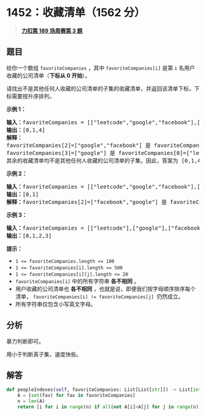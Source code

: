 # 1452：收藏清单（1562 分）


> <u>**[力扣第 189 场周赛第 3 题](https://leetcode.cn/problems/people-whose-list-of-favorite-companies-is-not-a-subset-of-another-list/)**</u>

## 题目

<p>给你一个数组 <code>favoriteCompanies</code> ，其中 <code>favoriteCompanies[i]</code> 是第 <code>i</code> 名用户收藏的公司清单（<strong>下标从 0 开始</strong>）。</p>

<p>请找出不是其他任何人收藏的公司清单的子集的收藏清单，并返回该清单下标<em>。</em>下标需要按升序排列<em>。</em></p>



<p><strong>示例 1：</strong></p>

<pre><strong>输入：</strong>favoriteCompanies = [[&quot;leetcode&quot;,&quot;google&quot;,&quot;facebook&quot;],[&quot;google&quot;,&quot;microsoft&quot;],[&quot;google&quot;,&quot;facebook&quot;],[&quot;google&quot;],[&quot;amazon&quot;]]
<strong>输出：</strong>[0,1,4]
<strong>解释：</strong>
favoriteCompanies[2]=[&quot;google&quot;,&quot;facebook&quot;] 是 favoriteCompanies[0]=[&quot;leetcode&quot;,&quot;google&quot;,&quot;facebook&quot;] 的子集。
favoriteCompanies[3]=[&quot;google&quot;] 是 favoriteCompanies[0]=[&quot;leetcode&quot;,&quot;google&quot;,&quot;facebook&quot;] 和 favoriteCompanies[1]=[&quot;google&quot;,&quot;microsoft&quot;] 的子集。
其余的收藏清单均不是其他任何人收藏的公司清单的子集，因此，答案为 [0,1,4] 。
</pre>

<p><strong>示例 2：</strong></p>

<pre><strong>输入：</strong>favoriteCompanies = [[&quot;leetcode&quot;,&quot;google&quot;,&quot;facebook&quot;],[&quot;leetcode&quot;,&quot;amazon&quot;],[&quot;facebook&quot;,&quot;google&quot;]]
<strong>输出：</strong>[0,1]
<strong>解释：</strong>favoriteCompanies[2]=[&quot;facebook&quot;,&quot;google&quot;] 是 favoriteCompanies[0]=[&quot;leetcode&quot;,&quot;google&quot;,&quot;facebook&quot;] 的子集，因此，答案为 [0,1] 。
</pre>

<p><strong>示例 3：</strong></p>

<pre><strong>输入：</strong>favoriteCompanies = [[&quot;leetcode&quot;],[&quot;google&quot;],[&quot;facebook&quot;],[&quot;amazon&quot;]]
<strong>输出：</strong>[0,1,2,3]
</pre>



<p><strong>提示：</strong></p>

<ul>
<li><code>1 &lt;= favoriteCompanies.length &lt;= 100</code></li>
<li><code>1 &lt;= favoriteCompanies[i].length &lt;= 500</code></li>
<li><code>1 &lt;= favoriteCompanies[i][j].length &lt;= 20</code></li>
<li><code>favoriteCompanies[i]</code> 中的所有字符串 <strong>各不相同</strong> 。</li>
<li>用户收藏的公司清单也 <strong>各不相同</strong> ，也就是说，即便我们按字母顺序排序每个清单， <code>favoriteCompanies[i] != favoriteCompanies[j] </code>仍然成立。</li>
<li>所有字符串仅包含小写英文字母。</li>
</ul>


## 分析

暴力判断即可。

用小于判断真子集，速度快些。

## 解答


```python
def peopleIndexes(self, favoriteCompanies: List[List[str]]) -> List[int]:
	A = [set(fav) for fav in favoriteCompanies]
	n = len(A)
	return [i for i in range(n) if all(not A[i]<A[j] for j in range(n))]
```
